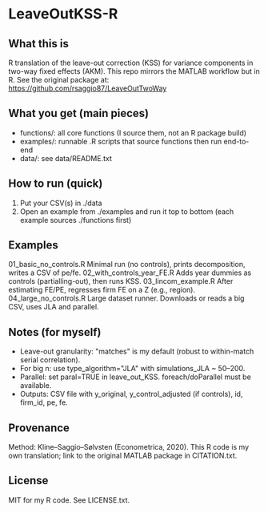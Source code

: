 LeaveOutKSS-R
========================

What this is
------------
R translation of the leave-out correction (KSS) for variance components in
two-way fixed effects (AKM). This repo mirrors the MATLAB workflow but in R.
See the original package at: https://github.com/rsaggio87/LeaveOutTwoWay

What you get (main pieces)
--------------------------
- functions/: all core functions (I source them, not an R package build)
- examples/: runnable .R scripts that source functions then run end-to-end
- data/: see data/README.txt

How to run (quick)
------------------
1) Put your CSV(s) in ./data
2) Open an example from ./examples and run it top to bottom
   (each example sources ./functions first)

Examples
--------
01_basic_no_controls.R
    Minimal run (no controls), prints decomposition, writes a CSV of pe/fe.
02_with_controls_year_FE.R
    Adds year dummies as controls (partialling-out), then runs KSS.
03_lincom_example.R
    After estimating FE/PE, regresses firm FE on a Z (e.g., region).
04_large_no_controls.R
    Large dataset runner. Downloads or reads a big CSV, uses JLA and parallel.

Notes (for myself)
------------------
- Leave-out granularity: "matches" is my default (robust to within-match serial correlation).
- For big n: use type_algorithm="JLA" with simulations_JLA ~ 50–200.
- Parallel: set paral=TRUE in leave_out_KSS. foreach/doParallel must be available.
- Outputs: CSV file with y_original, y_control_adjusted (if controls), id, firm_id, pe, fe.

Provenance
----------
Method: Kline–Saggio–Sølvsten (Econometrica, 2020).
This R code is my own translation; link to the original MATLAB package in CITATION.txt.

License
-------
MIT for my R code. See LICENSE.txt.
